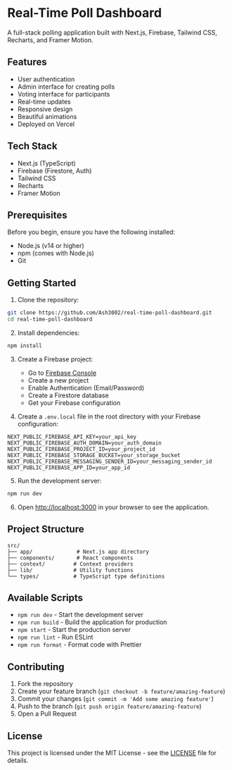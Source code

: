 # Real-Time Poll Dashboard

A full-stack polling application built with Next.js, Firebase, Tailwind CSS, Recharts, and Framer Motion.

## Features

- User authentication
- Admin interface for creating polls
- Voting interface for participants
- Real-time updates
- Responsive design
- Beautiful animations
- Deployed on Vercel

## Tech Stack

- Next.js (TypeScript)
- Firebase (Firestore, Auth)
- Tailwind CSS
- Recharts
- Framer Motion

## Prerequisites

Before you begin, ensure you have the following installed:
- Node.js (v14 or higher)
- npm (comes with Node.js)
- Git

## Getting Started

1. Clone the repository:
```bash
git clone https://github.com/Ash3002/real-time-poll-dashboard.git
cd real-time-poll-dashboard
```

2. Install dependencies:
```bash
npm install
```

3. Create a Firebase project:
   - Go to [Firebase Console](https://console.firebase.google.com/)
   - Create a new project
   - Enable Authentication (Email/Password)
   - Create a Firestore database
   - Get your Firebase configuration

4. Create a `.env.local` file in the root directory with your Firebase configuration:
```env
NEXT_PUBLIC_FIREBASE_API_KEY=your_api_key
NEXT_PUBLIC_FIREBASE_AUTH_DOMAIN=your_auth_domain
NEXT_PUBLIC_FIREBASE_PROJECT_ID=your_project_id
NEXT_PUBLIC_FIREBASE_STORAGE_BUCKET=your_storage_bucket
NEXT_PUBLIC_FIREBASE_MESSAGING_SENDER_ID=your_messaging_sender_id
NEXT_PUBLIC_FIREBASE_APP_ID=your_app_id
```

5. Run the development server:
```bash
npm run dev
```

6. Open [http://localhost:3000](http://localhost:3000) in your browser to see the application.

## Project Structure

```
src/
├── app/              # Next.js app directory
├── components/       # React components
├── context/         # Context providers
├── lib/             # Utility functions
└── types/           # TypeScript type definitions
```

## Available Scripts

- `npm run dev` - Start the development server
- `npm run build` - Build the application for production
- `npm start` - Start the production server
- `npm run lint` - Run ESLint
- `npm run format` - Format code with Prettier

## Contributing

1. Fork the repository
2. Create your feature branch (`git checkout -b feature/amazing-feature`)
3. Commit your changes (`git commit -m 'Add some amazing feature'`)
4. Push to the branch (`git push origin feature/amazing-feature`)
5. Open a Pull Request

## License

This project is licensed under the MIT License - see the [LICENSE](LICENSE) file for details. 